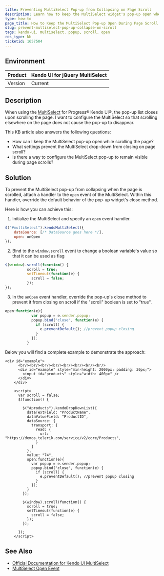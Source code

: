 ```yaml
---
title: Preventing MultiSelect Pop-up from Collapsing on Page Scroll
description: Learn how to keep the MultiSelect widget's pop-up open when scrolling elsewhere on the page.
type: how-to
page_title: How to Keep the MultiSelect Pop-up Open During Page Scroll
slug: prevent-multiselect-pop-up-collapse-on-scroll
tags: kendo-ui, multiselect, popup, scroll, open
res_type: kb
ticketid: 1657504
---
```


## Environment

| Product | Kendo UI for jQuery MultiSelect |
| --- | --- |
| Version | Current |

## Description

When using the [MultiSelect](https://docs.telerik.com/kendo-ui/controls/editors/multiselect/overview) for Progress® Kendo UI®, the pop-up list closes upon scrolling the page. I want to configure the MultiSelect so that scrolling elsewhere on the page does not cause the pop-up to disappear.

This KB article also answers the following questions:
- How can I keep the MultiSelect pop-up open while scrolling the page?
- What settings prevent the MultiSelect drop-down from closing on page scroll?
- Is there a way to configure the MultiSelect pop-up to remain visible during page scrolls?

## Solution

To prevent the MultiSelect pop-up from collapsing when the page is scrolled, attach a handler to the `open` event of the MultiSelect. Within this handler, override the default behavior of the pop-up widget's close method. 

Here is how you can achieve this:

1. Initialize the MultiSelect and specify an `open` event handler.

```javascript
$("#multiSelect").kendoMultiSelect({
    dataSource: [/* DataSource goes here */],
    open: onOpen
});
```

2. Bind to the `window.scroll` event to change a boolean variable's value so that it can be used as flag

```javascript
$(window).scroll(function() {
          scroll = true;
          setTimeout(function(e) {
            scroll = false;
          });
});
```

3. In the `onOpen` event handler, override the pop-up's close method to prevent it from closing on scroll if the "scroll" boolean is set to "true".

```javascript
open:function(e){ 
            var popup = e.sender.popup;
            popup.bind("close", function(e) {
              if (scroll) {
                e.preventDefault(); //prevent popup closing                    
              }
            });
          }
```

Below you will find a complete example to demonstrate the approach:

```dojo
<div id="example">
      <br/><br/><br/><br/><br/><br/><br/><br/>
      <div id="example" style="min-height: 2000px; padding: 30px;">
        <input id="products" style="width: 400px" />
      </div>
    </div>

    <script>
      var scroll = false;
      $(function() {

        $("#products").kendoDropDownList({
          dataTextField: "ProductName",
          dataValueField: "ProductID",
          dataSource: {
            transport: {
              read: {
                url: "https://demos.telerik.com/service/v2/core/Products",
              }
            }
          },
          value: "74",
          open:function(e){ 
            var popup = e.sender.popup;
            popup.bind("close", function(e) {
              if (scroll) {
                e.preventDefault(); //prevent popup closing                    
              }
            });
          }
        });

        $(window).scroll(function() {
          scroll = true;
          setTimeout(function(e) {
            scroll = false;
          });
        });

      });
    </script>

```

## See Also

- [Official Documentation for Kendo UI MultiSelect](https://docs.telerik.com/kendo-ui/controls/editors/multiselect/overview)
- [MultiSelect Open Event](https://docs.telerik.com/kendo-ui/api/javascript/ui/multiselect/events/open)
